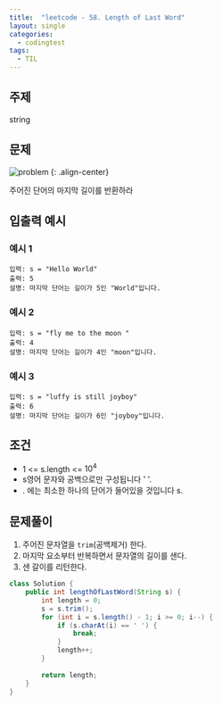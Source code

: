 ```yaml
---
title:  "leetcode - 58. Length of Last Word"
layout: single
categories:
  - codingtest
tags:
  - TIL
---
```


## 주제
string

## 문제
![problem](https://github.com/user-attachments/assets/50e6de2b-a245-4b74-bbe6-b96ec604a251)
{: .align-center}

주어진 단어의 마지막 길이를 반환하라


## 입출력 예시
### 예시 1
```
입력: s = "Hello World"
출력: 5
설명: 마지막 단어는 길이가 5인 "World"입니다.
```

### 예시 2
```
입력: s = "fly me to the moon "
출력: 4
설명: 마지막 단어는 길이가 4인 "moon"입니다.
```

### 예시 3
```
입력: s = "luffy is still joyboy"
출력: 6
설명: 마지막 단어는 길이가 6인 "joyboy"입니다.
```

## 조건
- 1 <= s.length <= $10^{4}$
- s영어 문자와 공백으로만 구성됩니다 ' '.
- . 에는 최소한 하나의 단어가 들어있을 것입니다 s.


## 문제풀이
1. 주어진 문자열을 `trim`(공백제거) 한다.
2. 마지막 요소부터 반복하면서 문자열의 길이를 샌다.
3. 샌 갈이를 리턴한다.

```java
class Solution {
    public int lengthOfLastWord(String s) {
        int length = 0;
        s = s.trim();
        for (int i = s.length() - 1; i >= 0; i--) {
            if (s.charAt(i) == ' ') {
                break;
            }
            length++;
        }
        
        return length;
    }
}
```